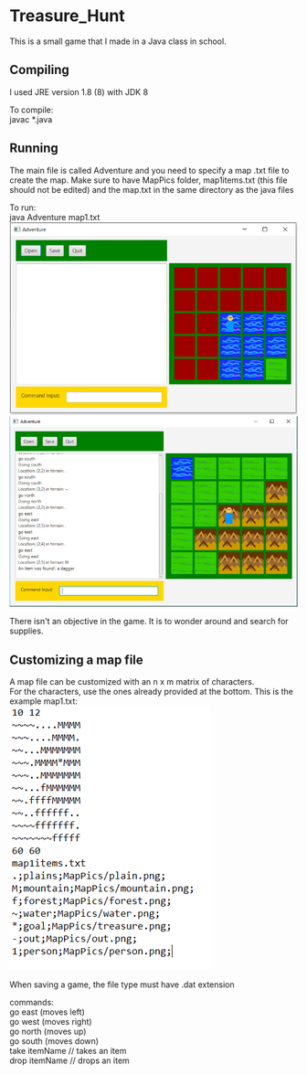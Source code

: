 # Treasure_Hunt
This is a small game that I made in a Java class in school.


## Compiling
I used JRE version 1.8 (8) with JDK 8<br />

To compile:<br />
javac *.java<br />

## Running
The main file is called Adventure and you need to specify a map .txt file to create the map.
Make sure to have MapPics folder, map1items.txt (this file should not be edited) and the map.txt in the same directory as the java files

To run:<br />
java Adventure map1.txt<br />
![GitHub Logo](GameEx1.PNG)
![GitHub Logo](ProgramScreenshot.PNG)

There isn't an objective in the game. It is to wonder around and search for supplies.

## Customizing a map file
A map file can be customized with an n x m matrix of characters.<br />
For the characters, use the ones already provided at the bottom. This is the example map1.txt:<br />
![GitHub Logo](MapEx.PNG)

When saving a game, the file type must have .dat extension<br />

commands:<br />
go east (moves left)<br />
go west (moves right)<br />
go north (moves up)<br />
go south (moves down)<br />
take itemName // takes an item<br />
drop itemName // drops an item
